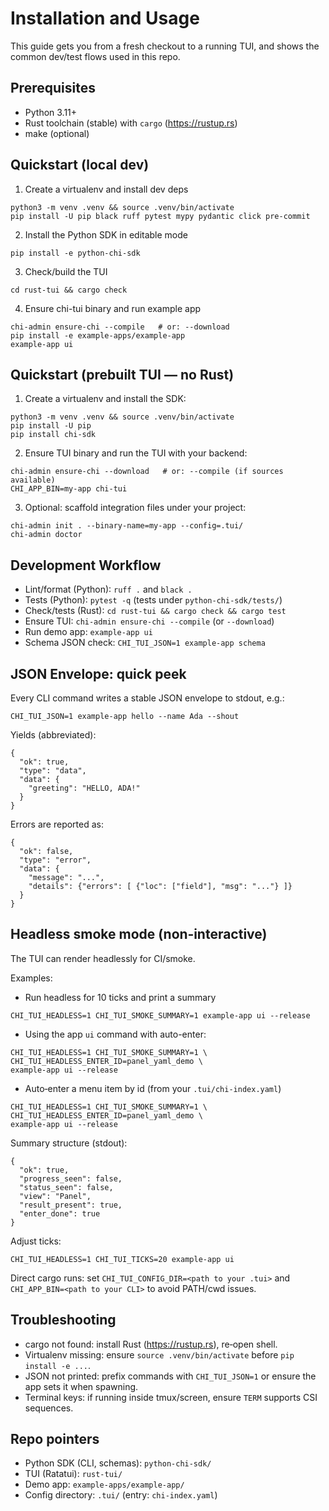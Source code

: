 # Installation and Usage

This guide gets you from a fresh checkout to a running TUI, and shows the common dev/test flows used in this repo.

## Prerequisites
- Python 3.11+
- Rust toolchain (stable) with `cargo` (https://rustup.rs)
- make (optional)

## Quickstart (local dev)
1) Create a virtualenv and install dev deps

```
python3 -m venv .venv && source .venv/bin/activate
pip install -U pip black ruff pytest mypy pydantic click pre-commit
```

2) Install the Python SDK in editable mode

```
pip install -e python-chi-sdk
```

3) Check/build the TUI

```
cd rust-tui && cargo check
```

4) Ensure chi-tui binary and run example app

```
chi-admin ensure-chi --compile   # or: --download
pip install -e example-apps/example-app
example-app ui
```

## Quickstart (prebuilt TUI — no Rust)
1) Create a virtualenv and install the SDK:

```
python3 -m venv .venv && source .venv/bin/activate
pip install -U pip
pip install chi-sdk
```

2) Ensure TUI binary and run the TUI with your backend:

```
chi-admin ensure-chi --download   # or: --compile (if sources available)
CHI_APP_BIN=my-app chi-tui
```

3) Optional: scaffold integration files under your project:

```
chi-admin init . --binary-name=my-app --config=.tui/
chi-admin doctor
```

## Development Workflow
- Lint/format (Python): `ruff .` and `black .`
- Tests (Python): `pytest -q` (tests under `python-chi-sdk/tests/`)
- Check/tests (Rust): `cd rust-tui && cargo check && cargo test`
- Ensure TUI: `chi-admin ensure-chi --compile` (or `--download`)
- Run demo app: `example-app ui`
- Schema JSON check: `CHI_TUI_JSON=1 example-app schema`

## JSON Envelope: quick peek
Every CLI command writes a stable JSON envelope to stdout, e.g.:

```
CHI_TUI_JSON=1 example-app hello --name Ada --shout
```

Yields (abbreviated):

```
{
  "ok": true,
  "type": "data",
  "data": {
    "greeting": "HELLO, ADA!"
  }
}
```

Errors are reported as:

```
{
  "ok": false,
  "type": "error",
  "data": {
    "message": "...",
    "details": {"errors": [ {"loc": ["field"], "msg": "..."} ]}
  }
}
```

## Headless smoke mode (non‑interactive)
The TUI can render headlessly for CI/smoke.

Examples:

- Run headless for 10 ticks and print a summary

```
CHI_TUI_HEADLESS=1 CHI_TUI_SMOKE_SUMMARY=1 example-app ui --release
```

- Using the app `ui` command with auto-enter:

```
CHI_TUI_HEADLESS=1 CHI_TUI_SMOKE_SUMMARY=1 \
CHI_TUI_HEADLESS_ENTER_ID=panel_yaml_demo \
example-app ui --release
```

- Auto‑enter a menu item by id (from your `.tui/chi-index.yaml`)

```
CHI_TUI_HEADLESS=1 CHI_TUI_SMOKE_SUMMARY=1 \
CHI_TUI_HEADLESS_ENTER_ID=panel_yaml_demo \
example-app ui --release
```

Summary structure (stdout):

```
{
  "ok": true,
  "progress_seen": false,
  "status_seen": false,
  "view": "Panel",
  "result_present": true,
  "enter_done": true
}
```

Adjust ticks:

```
CHI_TUI_HEADLESS=1 CHI_TUI_TICKS=20 example-app ui
```

Direct cargo runs: set `CHI_TUI_CONFIG_DIR=<path to your .tui>` and `CHI_APP_BIN=<path to your CLI>` to avoid PATH/cwd issues.

## Troubleshooting
- cargo not found: install Rust (https://rustup.rs), re‑open shell.
- Virtualenv missing: ensure `source .venv/bin/activate` before `pip install -e ...`.
- JSON not printed: prefix commands with `CHI_TUI_JSON=1` or ensure the app sets it when spawning.
- Terminal keys: if running inside tmux/screen, ensure `TERM` supports CSI sequences.

## Repo pointers
- Python SDK (CLI, schemas): `python-chi-sdk/`
- TUI (Ratatui): `rust-tui/`
- Demo app: `example-apps/example-app/`
- Config directory: `.tui/` (entry: `chi-index.yaml`)
